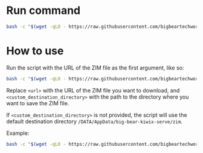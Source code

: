 # Run command

```bash
bash -c "$(wget -qLO - https://raw.githubusercontent.com/bigbeartechworld/big-bear-scripts/master/download-zim-files/run.sh)"
```

# How to use

Run the script with the URL of the ZIM file as the first argument, like so:

```bash
bash -c "$(wget -qLO - https://raw.githubusercontent.com/bigbeartechworld/big-bear-scripts/master/download-zim-files/run.sh)" -- <url> <custom_destination_directory>
```

Replace `<url>` with the URL of the ZIM file you want to download, and `<custom_destination_directory>` with the path to the directory where you want to save the ZIM file.

If `<custom_destination_directory>` is not provided, the script will use the default destination directory `/DATA/AppData/big-bear-kiwix-serve/zim`.

Example:

```bash
bash -c "$(wget -qLO - https://raw.githubusercontent.com/bigbeartechworld/big-bear-scripts/master/download-zim-files/run.sh)" -- https://download.kiwix.org/zim/wikipedia_en_ray_charles_2022-12.zim
```
